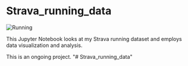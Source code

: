 # Strava_running_data

![Running](https://upload.wikimedia.org/wikipedia/commons/c/cc/Long_Distance_Runners%2C_Ancient_Greece%2C_Amphora.png)

This Jupyter Notebook looks at my Strava running dataset and employs data visualization and analysis.

This is an ongoing project.
"# Strava_running_data" 
